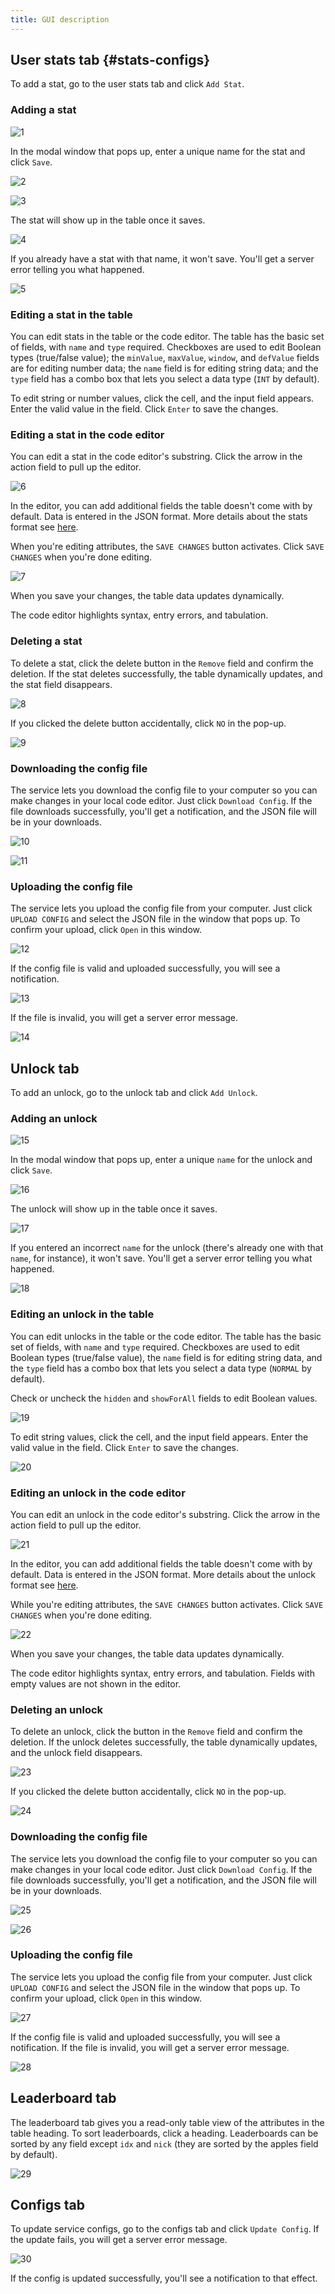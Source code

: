 ```yaml
---
title: GUI description
---
```


## User stats tab {#stats-configs}

To add a stat, go to the user stats tab and click `Add Stat`.

### Adding a stat

![1](https://user-images.githubusercontent.com/113108555/189727279-863abacd-e8a9-4198-976c-1784afd384d4.png)

In the modal window that pops up, enter a unique name for the
stat and click `Save`.

![2](https://user-images.githubusercontent.com/113108555/189728505-c95546ce-fe5a-43ed-b123-a7defe11e4f4.png)

![3](https://user-images.githubusercontent.com/113108555/189727284-9edddf44-978e-4086-8bbf-3e75990f3bb5.png)

The stat will show up in the table once it saves.

![4](https://user-images.githubusercontent.com/113108555/189727288-04b73de1-5193-496b-95e0-02b8cd56a29f.png)

If you already have a stat with that name, it won't save.
You'll get a server error telling you what happened.

![5](https://user-images.githubusercontent.com/113108555/189727291-52ac989e-733b-46df-81c6-be50d1c4992e.png)

### Editing a stat in the table

You can edit stats in the table or the code editor.
The table has the basic set of fields, with `name` and `type` required.
Checkboxes are used to edit Boolean types (true/false value); the `minValue`,
`maxValue`, `window`, and `defValue` fields are for editing number data; the
`name` field is for editing string data; and the `type` field has a combo box
that lets you select a data type (`INT` by default).

To edit string or number values, click the cell, and the input field appears.
Enter the valid value in the field. Click `Enter` to save the changes.

### Editing a stat in the code editor

You can edit a stat in the code editor's substring.
Click the arrow in the action field to pull up the editor.

![6](https://user-images.githubusercontent.com/113108555/189727293-7115a64e-b782-4e6b-a051-a973b26b8b0b.png)

In the editor, you can add additional fields the table doesn't come with
by default.
Data is entered in the JSON format.
More details about the stats format see [here](./stats-config-format).

When you're editing attributes, the `SAVE CHANGES` button activates.
Click `SAVE CHANGES` when you're done editing.

![7](https://user-images.githubusercontent.com/113108555/189727294-53a7057c-3790-4132-ab11-65b8b6edeec9.png)

When you save your changes, the table data updates dynamically.

The code editor highlights syntax, entry errors, and tabulation.

### Deleting a stat

To delete a stat, click the delete button in the `Remove` field and confirm
the deletion.
If the stat deletes successfully, the table dynamically updates, and the stat
field disappears.

![8](https://user-images.githubusercontent.com/113108555/189727296-20371a5e-58b8-48ff-8bd4-c8929ddff0b5.png)

If you clicked the delete button accidentally, click `NO` in the pop-up.

![9](https://user-images.githubusercontent.com/113108555/189727297-6a14f1f9-fbd2-4db7-995d-eca409407880.png)

### Downloading the config file

The service lets you download the config file to your computer so you
can make changes in your local code editor.
Just click `Download Config`.
If the file downloads successfully, you'll get a notification,
and the JSON file will be in your downloads.

![10](https://user-images.githubusercontent.com/113108555/189727298-039c5e50-fdd0-4603-95b4-e08710d9791d.png)

![11](https://user-images.githubusercontent.com/113108555/189727299-7be8cc76-b55e-451d-aa7a-d78ef5fa6149.png)

### Uploading the config file

The service lets you upload the config file from your computer.
Just click `UPLOAD CONFIG` and select the JSON file in the window that pops up.
To confirm your upload, click `Open` in this window.

![12](https://user-images.githubusercontent.com/113108555/189727302-41a6f6b9-97b2-491f-a017-37d492811ea8.png)

If the config file is valid and uploaded successfully, you will
see a notification.

![13](https://user-images.githubusercontent.com/113108555/189727305-6dcdc0a3-4f3b-4059-b87a-98f72b67a9ce.png)

If the file is invalid, you will get a server error message.

![14](https://user-images.githubusercontent.com/113108555/189727308-1fb6befc-a931-406f-97a0-11186439dbf0.png)

## Unlock tab

To add an unlock, go to the unlock tab and click `Add Unlock`.

### Adding an unlock

![15](https://user-images.githubusercontent.com/113108555/189727310-400bf76a-2a3e-41cc-b96c-deada271e05f.png)

In the modal window that pops up, enter a unique `name` for the
unlock and click `Save`.

![16](https://user-images.githubusercontent.com/113108555/189727313-e7e7717a-5da7-4e94-b0ad-61a954cdc19c.png)

The unlock will show up in the table once it saves.

![17](https://user-images.githubusercontent.com/113108555/189727316-1906aef5-e94b-44a3-8451-20154b3bf587.png)

If you entered an incorrect `name` for the unlock
(there's already one with that `name`, for instance), it won't save.
You'll get a server error telling you what happened.

![18](https://user-images.githubusercontent.com/113108555/189727318-1a608673-1cc6-4b6d-af3f-370dec1a2024.png)

### Editing an unlock in the table

You can edit unlocks in the table or the code editor.
The table has the basic set of fields, with `name` and `type` required.
Checkboxes are used to edit Boolean types (true/false value), the `name`
field is for editing string data, and the `type` field has a combo box that
lets you select a data type (`NORMAL` by default).

Check or uncheck the `hidden` and `showForAll` fields to edit Boolean values.

![19](https://user-images.githubusercontent.com/113108555/189727321-01df0664-9f01-4369-8e71-4b4f4a15f81a.png)

To edit string values, click the cell, and the input field appears.
Enter the valid value in the field. Click `Enter` to save the changes.

![20](https://user-images.githubusercontent.com/113108555/189727323-15f09a52-a109-4a7e-8b07-8034478669b6.png)

### Editing an unlock in the code editor

You can edit an unlock in the code editor's substring.
Click the arrow in the action field to pull up the editor.

![21](https://user-images.githubusercontent.com/113108555/189727326-50547e36-9ac1-4135-b138-b28406dee8aa.png)

In the editor, you can add additional fields the table doesn't come
with by default.
Data is entered in the JSON format.
More details about the unlock format see [here](./unlocks-config-format).

While you're editing attributes, the `SAVE CHANGES` button activates.
Click `SAVE CHANGES` when you're done editing.

![22](https://user-images.githubusercontent.com/113108555/189727327-a2e91c66-ada5-4095-93e9-6253d356a9bc.png)

When you save your changes, the table data updates dynamically.

The code editor highlights syntax, entry errors, and tabulation.
Fields with empty values are not shown in the editor.

### Deleting an unlock

To delete an unlock, click the button in the `Remove` field and
confirm the deletion.
If the unlock deletes successfully, the table dynamically updates,
and the unlock field disappears.

![23](https://user-images.githubusercontent.com/113108555/189727329-8f4faab2-c548-4b40-bfee-219edb0daccd.png)

If you clicked the delete button accidentally, click `NO` in the pop-up.

![24](https://user-images.githubusercontent.com/113108555/189727330-87ee58a1-ac5a-479f-a08d-463f4f1978ee.png)

### Downloading the config file

The service lets you download the config file to your computer so you can
make changes in your local code editor.
Just click `Download Config`.
If the file downloads successfully, you'll get a notification, and the JSON
file will be in your downloads.

![25](https://user-images.githubusercontent.com/113108555/189727331-1c3562a3-87dd-4c82-ad14-2f88fae5cc94.png)

![26](https://user-images.githubusercontent.com/113108555/189727334-d9ed7aa1-85da-4b00-b5ac-49bf00424636.png)

### Uploading the config file

The service lets you upload the config file from your computer.
Just click `UPLOAD CONFIG` and select the JSON file in the window that pops up.
To confirm your upload, click `Open` in this window.

![27](https://user-images.githubusercontent.com/113108555/189727339-8a92d5f6-6a48-4c19-a7e6-cfbd437edf00.png)

If the config file is valid and uploaded successfully, you will
see a notification.
If the file is invalid, you will get a server error message.

![28](https://user-images.githubusercontent.com/113108555/189727341-07278703-9448-4001-9080-3a80b7d76976.png)

## Leaderboard tab

The leaderboard tab gives you a read-only table view of the attributes
in the table heading.
To sort leaderboards, click a heading.
Leaderboards can be sorted by any field except `idx` and `nick`
(they are sorted by the apples field by default).

![29](https://user-images.githubusercontent.com/113108555/189727342-87494b37-38f3-4681-b27c-037b3dd4be6c.png)

## Configs tab

To update service configs, go to the configs tab and click `Update Config`.
If the update fails, you will get a server error message.

![30](https://user-images.githubusercontent.com/113108555/189727344-e60bfb4b-3ab4-4365-ac53-220ff994dba6.png)

If the config is updated successfully, you'll see a notification to that effect.
